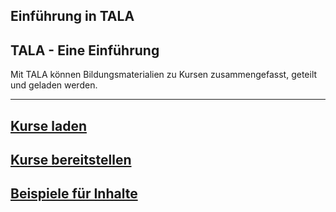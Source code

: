 Einführung in TALA
---
## TALA - Eine Einführung

Mit TALA können Bildungsmaterialien zu Kursen zusammengefasst, geteilt und geladen werden.

---
## [Kurse laden](unit-1.md)
## [Kurse bereitstellen](unit-2.md)
## [Beispiele für Inhalte](unit-3.md)
